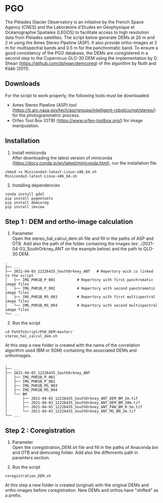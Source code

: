 # PGO

The Pléiades Glacier Observatory is an initiative by the French Space Agency (CNES) and the Laboratoire d'Etudes en Géophysique et Océanographie Spatiales (LEGOS) to facilitate access to high resolution data from Pléiades satellites.
The script below generate DEMs at 20 m and 2 m using the Ames Stereo Pipeline (ASP). It also provide ortho-images at 2 m for multispectral bands and 0.5 m for the panchromatic band.
To ensure a good consistency of the PGO database, the DEMs are coregistered in a second step to the Copernicus GLO-30 DEM using the implementation by D. Shean (https://github.com/dshean/demcoreg) of the algorithm by Nuth and Kääb (2011).


## Downloads
For the script to work properly, the following tools must be downloaded: 
 - Ames Stereo Pipeline (ASP) tool (https://ti.arc.nasa.gov/tech/asr/groups/intelligent-robotics/ngt/stereo/)  for the photogrammetric process.
 - Orfeo Tool Box (OTB) (https://www.orfeo-toolbox.org/) for image manipulation.

## Installation

1. Install miniconda<br/>
After downloading the latest version of miniconda (https://docs.conda.io/en/latest/miniconda.html), run the installation file.
```
chmod +x Miniconda3-latest-Linux-x86_64.sh
Miniconda3-latest-Linux-x86_64.sh
```
2. Installing dependencies
```
conda install gdal
pip install pygeotools
pip install demcoreg
pip install imview
```

## Step 1 : DEM and ortho-image calculation
1. Parameter<br/>
Open the stereo_hal_calcul_dem.sh file and fill in the paths of ASP and  OTB. Add also the path of the folder containing the images (ex: ./2021-04-03_SouthOrkney_ANT on the example below) and the path to GLO-30 DEM.<br/>

```
.
├── ...
├── 2021-04-03_12226435_SouthOrkney_ANT   # Repertory wich is linked to the script
│   ├── IMG_PHR1B_P_001          # Repertory with first panchromatic image files
│   ├── IMG_PHR1B_P_002          # Repertory with second panchromatic image files
│   ├── IMG_PHR1B_MS_003         # Repertory with first multispectral image files
│   └── IMG_PHR1B_MS_004         # Repertory with second multispectral image files
└── ...
```

2. Run the script 
```
cd PathToScript/PGO_DEM-master/
stereo_hal_calcul_dem.sh
```
At this step a new folder is created with the name of the correlation algorithm used (BM or SGM) containing the associated DEMs and orthoimages. 

```
.
├── ...
├── 2021-04-03_12226435_SouthOrkney_ANT   
│   ├── IMG_PHR1B_P_001          
│   ├── IMG_PHR1B_P_002          
│   ├── IMG_PHR1B_MS_003         
│   ├── IMG_PHR1B_MS_004         
│   └── BM   
│       ├── 2021-04-03_12226435_SouthOrkney_ANT_DEM_BM_2m.tif  
│       ├── 2021-04-03_12226435_SouthOrkney_ANT_DEM_BM_20m.tif   
│       ├── 2021-04-03_12226435_SouthOrkney_ANT_PAN_BM_0.5m.tif  
│       └── 2021-04-03_12226435_SouthOrkney_ANT_MS_BM_2m.tif 
└── ...
```

## Step 2 : Coregistration

1. Parameter<br/>
Open the coregistration_DEM.sh file and fill in the paths of Anaconda bin and OTB and demcoreg folder. Add also the diffenrents path in paramters section. <br/>

2. Run the script 
```
coregistration_DEM.sh
```
At this step a new folder is created (original) with the original DEMs and ortho-images before coregistration. New DEMs and orthos have "shifted" as a prefix. 

```



